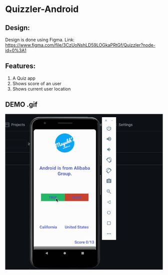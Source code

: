 # Quizzler-Android

## Design:
Design is done using Figma.
Link: https://www.figma.com/file/3CzUoNshLD59LOGkaPRtGf/Quizzler?node-id=0%3A1

## Features:
1. A Quiz app
2. Shows score of an user
3. Shows current user location

## DEMO .gif
![](demo.gif)
